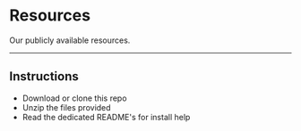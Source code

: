 # Resources
Our publicly available resources.

---

## Instructions
- Download or clone this repo
- Unzip the files provided
- Read the dedicated README's for install help
